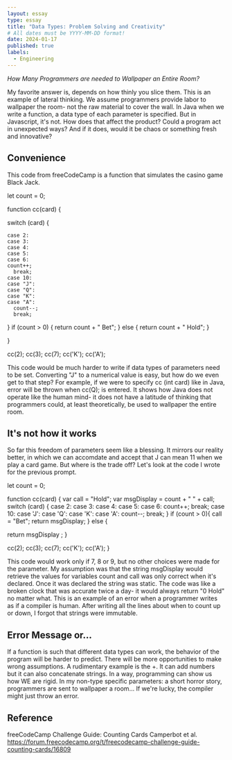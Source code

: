 ```yaml
---
layout: essay
type: essay
title: "Data Types: Problem Solving and Creativity"
# All dates must be YYYY-MM-DD format!
date: 2024-01-17
published: true
labels:
  - Engineering
---
```




*How Many Programmers are needed to Wallpaper an Entire Room?*

My favorite answer is, depends on how thinly you slice them. This is an example of lateral thinking. We assume programmers provide labor to wallpaper the room- not the raw material to cover the wall. In Java when we write a function, a data type of each parameter is specified. But in Javascript, it's not. How does that affect the product? Could a program act in unexpected ways? And if it does, would it be chaos or something fresh and innovative?

## Convenience 

This code from freeCodeCamp is a function that simulates the casino game Black Jack.

let count = 0;

function cc(card) {

  switch (card) {
  
    case 2:
    case 3:
    case 4:
    case 5:
    case 6:
    count++;
      break;
    case 10:
    case "J":
    case "Q":
    case "K":
    case "A":
      count--;
      break;
  }
  if (count > 0) {
    return count + " Bet";
  } else {
    return count + " Hold";
  }

}

cc(2); cc(3); cc(7); cc('K'); cc('A');

This code would be much harder to write if data types of parameters need to be set.  Converting "J" to a numerical value is easy, but how do we even get to that step? For example, if we were to specify cc (int card) like in Java, error will be thrown when cc(Q); is entered. It shows how Java does not operate like the human mind- it does not have a latitude of thinking that programmers could, at least theoretically, be used to wallpaper the entire room. 

## It's not how it works

So far this freedom of parameters seem like a blessing. It mirrors our reality better, in which we can accomdate and accept that J can mean 11 when we play a card game. But where is the trade off? Let's look at the code I wrote for the previous prompt.

let count = 0;

function cc(card) {
  var call = "Hold";
  var msgDisplay = count + " " + call;
  switch (card) {
    case 2:
    case 3: 
    case 4:
    case 5: 
    case 6:
      count++;
      break;
    case 10:
    case 'J':
    case 'Q':
    case 'K':
    case 'A': 
      count--;
      break; 
  }
  if (count > 0){
    call = "Bet";
    return msgDisplay;
  } else {
   

  return msgDisplay ;
  }

  cc(2); cc(3); cc(7); cc('K'); cc('A');
}

  This code would work only if 7, 8 or 9, but no other choices were made for the parameter. My assumption was that the string msgDisplay would retrieve the values for variables count and call was only correct when it's declared. Once it was declared the string was static. The code was like a broken clock that was accurate twice a day- it would always return "0 Hold" no matter what. This is an example of an error when a programmer writes as if a compiler is human.  After writing all the lines about when to count up or down, I forgot that strings were immutable. 
  
## Error Message or...

   If a function is such that different data types can work, the behavior of the program will be harder to predict. There will be more opportunities to make wrong assumptions. A rudimentary example is the +. It can add numbers but it can also concatenate strings. In a way, programming can show us how WE are rigid. In my non-type specific parameters: a short horror story, programmers are sent to  wallpaper a room... If we're lucky, the compiler might just throw an error. 
  
## Reference

freeCodeCamp Challenge Guide: Counting Cards
Camperbot et al.
https://forum.freecodecamp.org/t/freecodecamp-challenge-guide-counting-cards/16809
